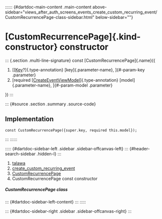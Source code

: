 :::::: {#dartdoc-main-content .main-content above-sidebar="views_after_auth_screens_events_create_custom_recurring_event/CustomRecurrencePage-class-sidebar.html" below-sidebar=""}
<div>

# [CustomRecurrencePage]{.kind-constructor} constructor

</div>

::: {.section .multi-line-signature}
const [CustomRecurrencePage]{.name}({

1.  [[[Key](https://api.flutter.dev/flutter/foundation/Key-class.html)?]{.type-annotation}
    [key]{.parameter-name}, ]{#-param-key .parameter}
2.  [required
    [[CreateEventViewModel](../../view_model_after_auth_view_models_event_view_models_create_event_view_model/CreateEventViewModel-class.html)]{.type-annotation}
    [model]{.parameter-name}, ]{#-param-model .parameter}

})
:::

::: {#source .section .summary .source-code}
## Implementation

``` language-dart
const CustomRecurrencePage({super.key, required this.model});
```
:::
::::::

::::: {#dartdoc-sidebar-left .sidebar .sidebar-offcanvas-left}
::: {#header-search-sidebar .hidden-l}
:::

1.  [talawa](../../index.html)
2.  [create_custom_recurring_event](../../views_after_auth_screens_events_create_custom_recurring_event/)
3.  [CustomRecurrencePage](../../views_after_auth_screens_events_create_custom_recurring_event/CustomRecurrencePage-class.html)
4.  CustomRecurrencePage const constructor

##### CustomRecurrencePage class

::: {#dartdoc-sidebar-left-content}
:::
:::::

::: {#dartdoc-sidebar-right .sidebar .sidebar-offcanvas-right}
:::
